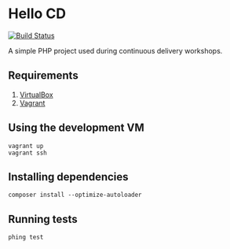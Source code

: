 Hello CD
========
[![Build Status](https://travis-ci.org/xpeppers/hello-cd.png?branch=master)](https://travis-ci.org/xpeppers/hello-cd)

A simple PHP project used during continuous delivery workshops.

Requirements
------------

1. [VirtualBox](https://www.virtualbox.org)
2. [Vagrant](http://www.vagrantup.com) 

Using the development VM
------------------------

    vagrant up
    vagrant ssh  

Installing dependencies
-----------------------

    composer install --optimize-autoloader
    
Running tests
-------------

    phing test

